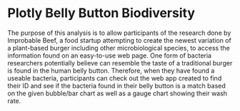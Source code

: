 # Plotly Belly Button Biodiversity
The purpose of this analysis is to allow participants of the research done by Improbable Beef, a food startup attempting to create the newest variation of a plant-based burger including other microbiological species, to access the information found on an easy-to-use web page. One form of bacteria researchers potentially believe can resemble the taste of a traditional burger is found in the human belly button. Therefore, when they have found a useable bacteria, participants can check out the web app created to find their ID and see if the bacteria found in their belly button is a match based on the given bubble/bar chart as well as a gauge chart showing their wash rate.

